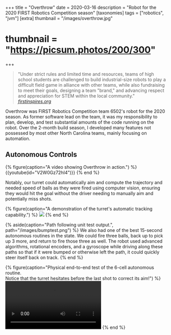 +++
title = "Overthrow"
date = 2020-03-16
description = "Robot for the 2020 FIRST Robotics Competition season"
[taxonomies]
tags = ["robotics", "jvm"]
[extra]
thumbnail = "/images/overthrow.jpg"
# thumbnail = "https://picsum.photos/200/300"
+++
>"Under strict rules and limited time and resources, teams of high school students are challenged to build industrial-size robots to play a difficult field game in alliance with other teams, while also fundraising to meet their goals, designing a team "brand," and advancing respect and appreciation for STEM within the local community."
><cite>[firstinspires.org](https://www.firstinspires.org/robotics/frc)</cite>

Overthrow was FIRST Robotics Competition team 6502's robot for the 2020 season. As former software lead on the team, it was my responsibility to plan, develop, and test substantial amounts of the code running on the robot. Over the 2-month build season, I developed many features not possessed by most other North Carolina teams, mainly focusing on automation.

## Autonomous Controls
{% figure(caption="A video showing Overthrow in action.") %}
{{youtube(id="V2W0Gz72hI4")}}
{% end %}

Notably, our turret could automatically aim and compute the trajectory and needed speed of balls as they were fired using computer vision, ensuring they would hit the goal without the driver needing to manually aim and potentially miss shots.

{% figure(caption="A demonstration of the turret's automatic tracking capability.") %}
<img src="/videos/overthrow_turn.gif" draggable="false"/>
{% end %}

{% aside(caption="Path following unit test output.", path="/images/bumptest.png") %}
We also had one of the best 15-second autonomous routines in the state. We could fire three balls, back up to pick up 3 more, and return to fire those three as well. The robot used advanced algorithms, rotational encoders, and a gyroscope while driving along these paths so that if it were bumped or otherwise left the path, it could quickly steer itself back on track.
{% end %}

{% figure(caption="Physical end-to-end test of the 6-cell autonomous routine.  
Notice that the turret hesitates before the last shot to correct its aim!") %}
<video src="/videos/overthrow_firing.webm" controls class="rounded-md shadow-lg"></video>
{% end %}